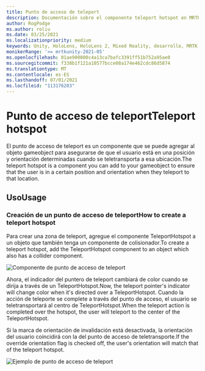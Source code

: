 ```yaml
---
title: Punto de acceso de teleport
description: Documentación sobre el componente teleport hotspot en MRTK
author: RogPodge
ms.author: roliu
ms.date: 03/25/2021
ms.localizationpriority: medium
keywords: Unity, HoloLens, HoloLens 2, Mixed Reality, desarrollo, MRTK, sistema Teleport, zona de teleport
monikerRange: '>= mrtkunity-2021-05'
ms.openlocfilehash: 01ae900800c4a13ca7bafc3391ff51b752a95ae0
ms.sourcegitcommit: f338b1f121a10577bcce08a174e462cdc86d5874
ms.translationtype: MT
ms.contentlocale: es-ES
ms.lasthandoff: 07/01/2021
ms.locfileid: "113176203"
---
```

# <a name="teleport-hotspot"></a><span data-ttu-id="e5299-104">Punto de acceso de teleport</span><span class="sxs-lookup"><span data-stu-id="e5299-104">Teleport hotspot</span></span>

<span data-ttu-id="e5299-105">El punto de acceso de teleport es un componente que se puede agregar al objeto gameobject para asegurarse de que el usuario está en una posición y orientación determinadas cuando se teletransporta a esa ubicación.</span><span class="sxs-lookup"><span data-stu-id="e5299-105">The teleport hotspot is a component you can add to your gameobject to ensure that the user is in a certain position and orientation when they teleport to that location.</span></span>

## <a name="usage"></a><span data-ttu-id="e5299-106">Uso</span><span class="sxs-lookup"><span data-stu-id="e5299-106">Usage</span></span>

### <a name="how-to-create-a-teleport-hotspot"></a><span data-ttu-id="e5299-107">Creación de un punto de acceso de teleport</span><span class="sxs-lookup"><span data-stu-id="e5299-107">How to create a teleport hotspot</span></span>

<span data-ttu-id="e5299-108">Para crear una zona de teleport, agregue el componente TeleportHotspot a un objeto que también tenga un componente de colisionador.</span><span class="sxs-lookup"><span data-stu-id="e5299-108">To create a teleport hotspot, add the TeleportHotspot component to an object which also has a collider component.</span></span> 

![Componente de punto de acceso de teleport](../images/teleport/TeleportHotspotComponent.png)

<span data-ttu-id="e5299-110">Ahora, el indicador del puntero de teleport cambiará de color cuando se dirija a través de un TeleportHotspot.</span><span class="sxs-lookup"><span data-stu-id="e5299-110">Now, the teleport pointer's indicator will change color when it's directed over a TeleportHotspot.</span></span> <span data-ttu-id="e5299-111">Cuando la acción de teleporte se complete a través del punto de acceso, el usuario se teletransportará al centro de TeleportHotspot.</span><span class="sxs-lookup"><span data-stu-id="e5299-111">When the teleport action is completed over the hotspot, the user will teleport to the center of the TeleportHotspot.</span></span>

<span data-ttu-id="e5299-112">Si la marca de orientación de invalidación está desactivada, la orientación del usuario coincidirá con la del punto de acceso de teletransporte.</span><span class="sxs-lookup"><span data-stu-id="e5299-112">If the override orientation flag is checked off, the user's orientation will match that of the teleport hotspot.</span></span>

![Ejemplo de punto de acceso de teleport](../images/teleport/TeleportHotspotExample.gif)
